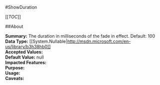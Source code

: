 #ShowDuration

[[_TOC_]]

##About

**Summary:**  The duration in milliseconds of the fade in effect. Default: 100   
**Data Type:** [[System.Nullable|http://msdn.microsoft.com/en-us/library/b3h38hb0]]  
**Accepted Values:**   
**Default Value:** null  
**Impacted Features:**   
**Purpose:**   
**Usage:**   
**Caveats:**   

